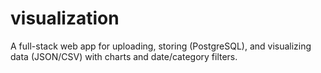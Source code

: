 # visualization
A full-stack web app for uploading, storing (PostgreSQL), and visualizing data (JSON/CSV) with charts and date/category filters.
